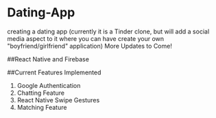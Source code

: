 # Dating-App
creating a dating app (currently it is a Tinder clone, but will add a social media aspect to it where you can have create your own "boyfriend/girlfriend" application)
More Updates to Come! 

##React Native and Firebase

##Current Features Implemented

1) Google Authentication
2) Chatting Feature
3) React Native Swipe Gestures
4) Matching Feature
